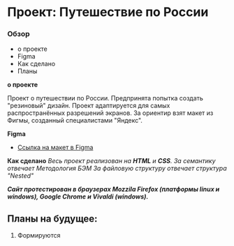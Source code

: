# Проект: Путешествие по России

### Обзор
* о проекте
* Figma
* Как сделано
* Планы

**о проекте**

Проект о путешествии по России.
Предпринята попытка создать "резиновый" дизайн. Проект адаптируется для самых распространённых разрешений экранов.
За ориентир взят макет из Фигмы, созданный специалистами "Яндекс".

**Figma**

* [Ссылка на макет в Figma](https://www.figma.com/file/5S2WSbEFL6awjVWJ0NWL8Q/Sprint-3_-Russia-_-desktop-mobile?node-id=28503%3A0)


**Как сделано**
*Весь проект реализован на **HTML** и **CSS**.*
*За семантику отвечает Методология БЭМ*
*За файловую структуру отвечает структура "Nested"*

***Сайт протестирован в браузерах Mozzila Firefox (платформы linux и windows), Google Chrome и Vivaldi (windows).***

## Планы на будущее:
1. Формируются

